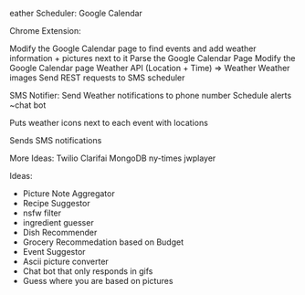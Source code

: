 eather Scheduler: Google Calendar

Chrome Extension:

Modify the Google Calendar page to find events and add weather information + pictures next to it
Parse the Google Calendar Page
Modify the Google Calendar page
Weather API (Location + Time) => Weather
Weather images
Send REST requests to SMS scheduler

SMS Notifier:
Send Weather notifications to phone number
Schedule alerts
~chat bot 

Puts weather icons next to each event with locations

Sends SMS notifications 

More Ideas:
Twilio
Clarifai
MongoDB
ny-times
jwplayer

Ideas:
- Picture Note Aggregator
- Recipe Suggestor
- nsfw filter
- ingredient guesser
- Dish Recommender
- Grocery Recommedation based on Budget
- Event Suggestor
- Ascii picture converter
- Chat bot that only responds in gifs 
- Guess where you are based on pictures
